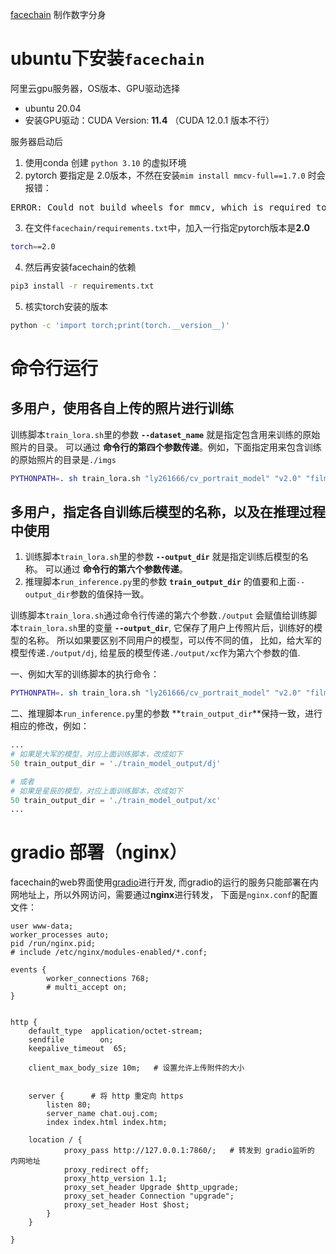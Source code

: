 [facechain](https://github.com/modelscope/facechain) 制作数字分身

# ubuntu下安装`facechain`
阿里云gpu服务器，OS版本、GPU驱动选择
- ubuntu 20.04
- 安装GPU驱动：CUDA Version: **11.4** （CUDA 12.0.1 版本不行）

服务器启动后
1. 使用conda 创建 `python 3.10` 的虚拟环境
2. pytorch 要指定是 2.0版本，不然在安装`mim install mmcv-full==1.7.0` 时会报错：
<pre>
ERROR: Could not build wheels for mmcv, which is required to install pyproject.toml-based projects
</pre>
3. 在文件`facechain/requirements.txt`中，加入一行指定pytorch版本是**2.0**
```bash
torch==2.0
```
4. 然后再安装facechain的依赖 
```bash
pip3 install -r requirements.txt
```


5. 核实torch安装的版本
```bash
python -c 'import torch;print(torch.__version__)'
```

 # 命令行运行

 ## 多用户，使用各自上传的照片进行训练
 训练脚本`train_lora.sh`里的参数 **`--dataset_name`** 就是指定包含用来训练的原始照片的目录。 可以通过 **命令行的第四个参数传递**。例如，下面指定用来包含训练的原始照片的目录是`./imgs`
 ```bash
PYTHONPATH=. sh train_lora.sh "ly261666/cv_portrait_model" "v2.0" "film/film" "./imgs" "./processed" "./train_model_output/dj"`
```

 ## 多用户，指定各自训练后模型的名称，以及在推理过程中使用
1. 训练脚本`train_lora.sh`里的参数 **`--output_dir`** 就是指定训练后模型的名称。 可以通过 **命令行的第六个参数传递**。
2. 推理脚本`run_inference.py`里的参数 **`train_output_dir`** 的值要和上面`--output_dir`参数的值保持一致。

训练脚本`train_lora.sh`通过命令行传递的第六个参数`./output` 会赋值给训练脚本`train_lora.sh`里的变量 **`--output_dir`**, 它保存了用户上传照片后，训练好的模型的名称。 所以如果要区别不同用户的模型，可以传不同的值， 比如，给大军的模型传递`./output/dj`, 给星辰的模型传递`./output/xc`作为第六个参数的值.

一、例如大军的训练脚本的执行命令：

```bash
PYTHONPATH=. sh train_lora.sh "ly261666/cv_portrait_model" "v2.0" "film/film" "./imgs" "./processed" "./train_model_output/dj"`
```
二、推理脚本`run_inference.py`里的参数 **`train_output_dir`**保持一致，进行相应的修改，例如：
```python
...
# 如果是大军的模型，对应上面训练脚本，改成如下
50 train_output_dir = './train_model_output/dj'

# 或者
# 如果是星辰的模型，对应上面训练脚本，改成如下
50 train_output_dir = './train_model_output/xc'
...
```


# gradio 部署（nginx）
facechain的web界面使用[gradio](https://github.com/gradio-app/gradio/)进行开发, 而gradio的运行的服务只能部署在内网地址上，所以外网访问，需要通过**nginx**进行转发， 下面是`nginx.conf`的配置文件：



```
user www-data;
worker_processes auto;
pid /run/nginx.pid;
# include /etc/nginx/modules-enabled/*.conf;

events {
        worker_connections 768;
        # multi_accept on;
}


http {
    default_type  application/octet-stream;
    sendfile        on;
    keepalive_timeout  65;

    client_max_body_size 10m;   # 设置允许上传附件的大小


    server {      # 将 http 重定向 https
        listen 80;
        server_name chat.ouj.com;
        index index.html index.htm;

    location / {
            proxy_pass http://127.0.0.1:7860/;   # 转发到 gradio监听的 内网地址
            proxy_redirect off;
            proxy_http_version 1.1;
            proxy_set_header Upgrade $http_upgrade;
            proxy_set_header Connection "upgrade";
            proxy_set_header Host $host;
        }
    }

}
```